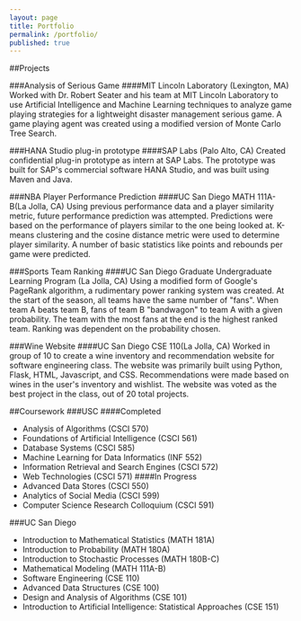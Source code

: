 ```yaml
---
layout: page
title: Portfolio
permalink: /portfolio/
published: true
---
```




##Projects

###Analysis of Serious Game
####MIT Lincoln Laboratory (Lexington, MA)
Worked with Dr. Robert Seater and his team at MIT Lincoln Laboratory to use Artificial Intelligence and Machine Learning techniques to analyze game playing strategies for a lightweight disaster management serious game. A game playing agent was created using a modified version of Monte Carlo Tree Search.

###HANA Studio plug-in prototype
####SAP Labs (Palo Alto, CA)
Created confidential plug-in prototype as intern at SAP Labs. The prototype was built for SAP's commercial software HANA Studio, and was built using Maven and Java.

###NBA Player Performance Prediction
####UC San Diego MATH 111A-B(La Jolla, CA)
Using previous performance data and a player similarity metric, future performance prediction was attempted. Predictions were based on the performance of players similar to the one being looked at. K-means clustering and the cosine distance metric were used to determine player similarity. A number of basic statistics like points and rebounds per game were predicted.

###Sports Team Ranking
####UC San Diego Graduate Undergraduate Learning Program (La Jolla, CA)
Using a modified form of Google's PageRank algorithm, a rudimentary power ranking system was created. At the start of the season, all teams have the same number of "fans". When team A beats team B, fans of team B "bandwagon" to team A with a given probability. The team with the most fans at the end is the highest ranked team. Ranking was dependent on the probability chosen.

###Wine Website
####UC San Diego CSE 110(La Jolla, CA)
Worked in group of 10 to create a wine inventory and recommendation website for software engineering class. The website was primarily built using Python, Flask, HTML, Javascript, and CSS. Recommendations were made based on wines in the user's inventory and wishlist. The website was voted as the best project in the class, out of 20 total projects.

##Coursework
###USC
####Completed
- Analysis of Algorithms (CSCI 570)
- Foundations of Artificial Intelligence (CSCI 561)
- Database Systems (CSCI 585)
- Machine Learning for Data Informatics (INF 552)
- Information Retrieval and Search Engines (CSCI 572)
- Web Technologies (CSCI 571)
####In Progress
- Advanced Data Stores (CSCI 550)
- Analytics of Social Media (CSCI 599)
- Computer Science Research Colloquium (CSCI 591)

###UC San Diego
- Introduction to Mathematical Statistics (MATH 181A)
- Introduction to Probability (MATH 180A)
- Introduction to Stochastic Processes (MATH 180B-C)
- Mathematical Modeling (MATH 111A-B)
- Software Engineering (CSE 110)
- Advanced Data Structures (CSE 100)
- Design and Analysis of Algorithms (CSE 101)
- Introduction to Artificial Intelligence: Statistical Approaches (CSE 151)